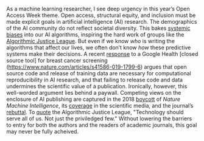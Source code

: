 As a machine learning researcher, I see deep urgency in this year’s Open Access Week theme. Open access, structural equity, and inclusion must be made explicit goals in artificial intelligence (AI) research. The demographics of the AI community do not reflect societal diversity. This bakes [systemic biases](https://www.technologyreview.com/2020/07/17/1005396/predictive-policing-algorithms-racist-dismantled-machine-learning-bias-criminal-justice/) into our AI algorithms, inspiring the hard work of groups like the [Algorithmic Justice League](https://www.npr.org/sections/codeswitch/2020/02/08/770174171/when-bias-is-coded-into-our-technology). But even if we know *who* is writing the algorithms that affect our lives, we often don’t know *how* these predictive systems make their decisions. A recent [response](https://www.nature.com/articles/s41586-020-2766-y) to a Google Health [closed source tool] for breast cancer screening (https://www.nature.com/articles/s41586-019-1799-6) argues that open source code and release of training data are necessary for computational reproducibility in AI research, and that failing to release code and data undermines the scientific value of a publication. Ironically, however, this well-worded argument lies behind a paywall. Competing views on the enclosure of AI publishing are captured in the 2018 [boycott](https://openaccess.engineering.oregonstate.edu) of *Nature Machine Intelligence*, its [coverage](https://www.sciencemag.org/news/2018/05/why-are-ai-researchers-boycotting-new-nature-journal-and-shunning-others) in the scientific media, and the journal’s [rebuttal](https://www.nature.com/articles/s42256-020-0144-y). To [quote](https://www.ajl.org) the Algorithmic Justice League, "Technology should serve all of us. Not just the priviledged few." Without lowering the barriers to entry for both the authors and the readers of academic journals, this goal may never be fully acheived.
